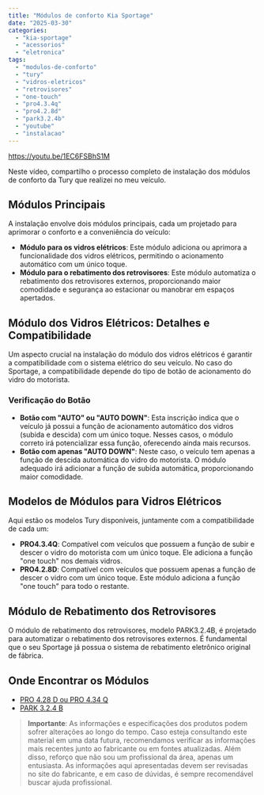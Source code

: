 ```yaml
---
title: "Módulos de conforto Kia Sportage"
date: "2025-03-30"
categories:
  - "kia-sportage"
  - "acessorios"
  - "eletronica"
tags:
  - "modulos-de-conforto"
  - "tury"
  - "vidros-eletricos"
  - "retrovisores"
  - "one-touch"
  - "pro4.3.4q"
  - "pro4.2.8d"
  - "park3.2.4b"
  - "youtube"
  - "instalacao"
---
```


https://youtu.be/1EC6FSBhS1M

Neste vídeo, compartilho o processo completo de instalação dos módulos de conforto da Tury que realizei no meu veículo.

## Módulos Principais

A instalação envolve dois módulos principais, cada um projetado para aprimorar o conforto e a conveniência do veículo:

- **Módulo para os vidros elétricos**: Este módulo adiciona ou aprimora a funcionalidade dos vidros elétricos, permitindo o acionamento automático com um único toque.
- **Módulo para o rebatimento dos retrovisores**: Este módulo automatiza o rebatimento dos retrovisores externos, proporcionando maior comodidade e segurança ao estacionar ou manobrar em espaços apertados.

## Módulo dos Vidros Elétricos: Detalhes e Compatibilidade

Um aspecto crucial na instalação do módulo dos vidros elétricos é garantir a compatibilidade com o sistema elétrico do seu veículo. No caso do Sportage, a compatibilidade depende do tipo de botão de acionamento do vidro do motorista.

### Verificação do Botão

- **Botão com "AUTO" ou "AUTO DOWN"**: Esta inscrição indica que o veículo já possui a função de acionamento automático dos vidros (subida e descida) com um único toque. Nesses casos, o módulo correto irá potencializar essa função, oferecendo ainda mais recursos.
- **Botão com apenas "AUTO DOWN"**: Neste caso, o veículo tem apenas a função de descida automática do vidro do motorista. O módulo adequado irá adicionar a função de subida automática, proporcionando maior comodidade.

## Modelos de Módulos para Vidros Elétricos

Aqui estão os modelos Tury disponíveis, juntamente com a compatibilidade de cada um:

- **PRO4.3.4Q**: Compatível com veículos que possuem a função de subir e descer o vidro do motorista com um único toque. Ele adiciona a função "one touch" nos demais vidros.
- **PRO4.2.8D**: Compatível com veículos que possuem apenas a função de descer o vidro com um único toque. Este módulo adiciona a função "one touch" para todo o restante.

## Módulo de Rebatimento dos Retrovisores

O módulo de rebatimento dos retrovisores, modelo PARK3.2.4B, é projetado para automatizar o rebatimento dos retrovisores externos. É fundamental que o seu Sportage já possua o sistema de rebatimento eletrônico original de fábrica.

## Onde Encontrar os Módulos

- [PRO 4.28 D ou PRO 4.34 Q](https://mercadolivre.com/sec/2eSm9A5)
- [PARK 3.2.4 B](https://mercadolivre.com/sec/1z1eAxz)

> **Importante**: As informações e especificações dos produtos podem sofrer alterações ao longo do tempo. Caso esteja consultando este material em uma data futura, recomendamos verificar as informações mais recentes junto ao fabricante ou em fontes atualizadas. Além disso, reforço que não sou um profissional da área, apenas um entusiasta. As informações aqui apresentadas devem ser revisadas no site do fabricante, e em caso de dúvidas, é sempre recomendável buscar ajuda profissional.
